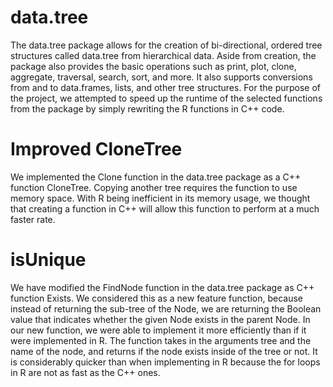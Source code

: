 # data.tree

The data.tree package allows for the creation of bi-directional, ordered tree structures called data.tree from hierarchical data. Aside from creation, the package also provides the basic operations such as print, plot, clone, aggregate, traversal, search, sort, and more. It also supports conversions from and to data.frames, lists, and other tree structures. For the purpose of the project, we attempted to speed up the runtime of the selected functions from the package by simply rewriting the R functions in C++ code.

# Improved CloneTree

We implemented the Clone function in the data.tree package as a C++ function CloneTree. Copying another tree requires the function to use memory space. With R being inefficient in its memory usage, we thought that creating a function in C++ will allow this function to perform at a much faster rate.

# isUnique 

We have modified the FindNode function in the data.tree package as C++ function Exists. We considered this as a new feature function, because instead of returning the sub-tree of the Node, we are returning the Boolean value that indicates whether the given Node exists in the parent Node. In our new function, we were able to implement it more efficiently than if it were implemented in R. The function takes in the arguments tree and the name of the node, and returns if the node exists inside of the tree or not. It is considerably quicker than when implementing in R because the for loops in R are not as fast as the C++ ones. 
